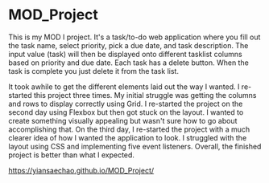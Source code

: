 # MOD_Project
This is my MOD I project. It's a task/to-do web application where you fill out the task name, select priority, pick a due date, and task description. The input value (task) will then be displayed onto different tasklist columns based on priority and due date. Each task has a delete button. When the task is complete you just delete it from the task list.

It took awhile to get the different elements laid out the way I wanted. I re-started this project three times. My initial struggle was getting the columns and rows to display correctly using Grid. I re-started the project on the second day using Flexbox but then got stuck on the layout. I wanted to create something visually appealing but wasn't sure how to go about accomplishing that. On the third day, I re-started the project with a much clearer idea of how I wanted the application to look. I struggled with the layout using CSS and implementing five event listeners. Overall, the finished project is better than what I expected.

https://yiansaechao.github.io/MOD_Project/
